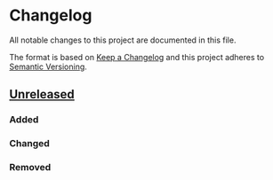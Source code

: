 # Changelog
All notable changes to this project are documented in this file.
 
The format is based on [Keep a Changelog](http://keepachangelog.com/)
and this project adheres to [Semantic Versioning](http://semver.org/).

## [Unreleased]


### Added
 
### Changed
 
### Removed

[Unreleased]: https://github.com/dellemc-symphony/credential-service-rest-client/compare/1.0.0...HEAD
